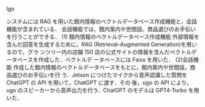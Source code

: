 Igo

システムには RAG を用いた館内情報のベクトルデータベース作成機能と，会話機能が含まれている．
会話機能では、館内案内や世間話、商品選びのお手伝いを行うことができる．
(1) 館内情報のベクトルデータベース作成機能
外部情報を含んだ回答を生成するために，RAG (Retrieval-Augmented Generation)を用いるので，グラ
ンツリー内の店舗 150 店の公式サイトの情報を含んだベクトルデータベースを作成した．ベクトルデ
ータベースには Faiss を用いた．
(2)会話機能
作成した館内情報のベクトルデータベースをもとに，館内案内や世間話，商品選びのお手伝いを行
う．Jetson につけたマイクから音声認識した質問を ChatGPT の API を用いて，ChatGPT に渡す．その
後，ugo の API により，ugo のスピーカーから音声出力を行う．ChatGPT のモデルは GPT4-Turbo を用
いた．
